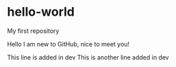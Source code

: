 # hello-world
My first repository

Hello I am new to GitHub, nice to meet you!

This line is added in dev
This is another line added in dev